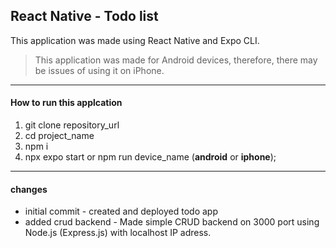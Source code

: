 ## React Native - Todo list
This application was made using React Native and Expo CLI.

> This application was made for Android devices, therefore, there may be issues of using it on iPhone.
---
#### How to run this applcation
1. git clone repository_url
2. cd project_name
3. npm i
4. npx expo start or npm run device_name (**android** or **iphone**);

---
#### changes
- initial commit - created and deployed todo app
- added crud backend - Made simple CRUD backend on 3000 port using Node.js (Express.js) with localhost IP adress.
